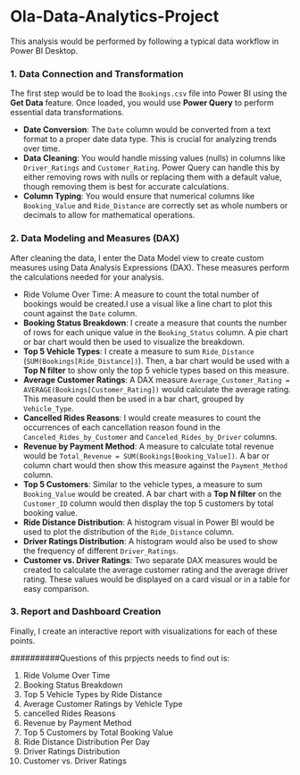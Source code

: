 # Ola-Data-Analytics-Project
This analysis would be performed by following a typical data workflow in Power BI Desktop.

### 1. Data Connection and Transformation

The first step would be to load the `Bookings.csv` file into Power BI using the **Get Data** feature. Once loaded, you would use **Power Query** to perform essential data transformations.

* **Date Conversion**: The `Date` column would be converted from a text format to a proper date data type. This is crucial for analyzing trends over time.
* **Data Cleaning**: You would handle missing values (nulls) in columns like `Driver_Ratings` and `Customer_Rating`. Power Query can handle this by either removing rows with nulls or replacing them with a default value, though removing them is best for accurate calculations.
* **Column Typing**: You would ensure that numerical columns like `Booking_Value` and `Ride_Distance` are correctly set as whole numbers or decimals to allow for mathematical operations.

### 2. Data Modeling and Measures (DAX)

After cleaning the data, I enter the Data Model view to create custom measures using Data Analysis Expressions (DAX). These measures perform the calculations needed for your analysis.

* Ride Volume Over Time: A measure to count the total number of bookings would be created.I use a visual like a line chart to plot this count against the `Date` column.
* **Booking Status Breakdown**: I create a measure that counts the number of rows for each unique value in the `Booking_Status` column. A pie chart or bar chart would then be used to visualize the breakdown.
* **Top 5 Vehicle Types**: I create a measure to sum `Ride_Distance` (`SUM(Bookings[Ride_Distance])`). Then, a bar chart would be used with a **Top N filter** to show only the top 5 vehicle types based on this measure.
* **Average Customer Ratings**: A DAX measure `Average_Customer_Rating = AVERAGE(Bookings[Customer_Rating])` would calculate the average rating. This measure could then be used in a bar chart, grouped by `Vehicle_Type`.
* **Cancelled Rides Reasons**: I would create measures to count the occurrences of each cancellation reason found in the `Canceled_Rides_by_Customer` and `Canceled_Rides_by_Driver` columns.
* **Revenue by Payment Method**: A measure to calculate total revenue would be `Total_Revenue = SUM(Bookings[Booking_Value])`. A bar or column chart would then show this measure against the `Payment_Method` column.
* **Top 5 Customers**: Similar to the vehicle types, a measure to sum `Booking_Value` would be created. A bar chart with a **Top N filter** on the `Customer_ID` column would then display the top 5 customers by total booking value.
* **Ride Distance Distribution**: A histogram visual in Power BI would be used to plot the distribution of the `Ride_Distance` column.
* **Driver Ratings Distribution**: A histogram would also be used to show the frequency of different `Driver_Ratings`.
* **Customer vs. Driver Ratings**: Two separate DAX measures would be created to calculate the average customer rating and the average driver rating. These values would be displayed on a card visual or in a table for easy comparison.

### 3. Report and Dashboard Creation
Finally, I create an interactive report with visualizations for each of these points.

##########Questions of this prpjects needs to find out is:
1. Ride Volume Over Time
2. Booking Status Breakdown
3. Top 5 Vehicle Types by Ride Distance
4. Average Customer Ratings by Vehicle Type
5. cancelled Rides Reasons
6. Revenue by Payment Method
7. Top 5 Customers by Total Booking Value
8. Ride Distance Distribution Per Day
9. Driver Ratings Distribution
10. Customer vs. Driver Ratings

   
